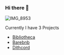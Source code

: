 ### Hi there 👋
![IMG_8953](https://user-images.githubusercontent.com/94498213/219107468-1bf884dd-bb74-424e-8415-d580907559f6.jpg)


Currently I have 3 Projects
  * [Bibliotheca](https://bibliotheca.onrender.com/)
  * [Barebnb](https://barebnb.onrender.com/)
  * [Dithcord](https://dithcord.onrender.com/)

<!--
**EthanSafari/EthanSafari** is a ✨ _special_ ✨ repository because its `README.md` (this file) appears on your GitHub profile.

Here are some ideas to get you started:

- 🔭 I’m currently working on ...
- 🌱 I’m currently learning ...
- 👯 I’m looking to collaborate on ...
- 🤔 I’m looking for help with ...
- 💬 Ask me about ...
- 📫 How to reach me: ...
- 😄 Pronouns: ...
- ⚡ Fun fact: ...
-->
